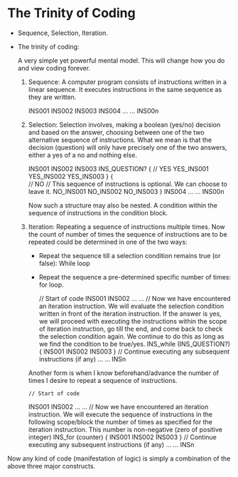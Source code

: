 # The Trinity of Coding

-   Sequence, Selection, Iteration.

-   The trinity of coding:

    A very simple yet powerful mental model. This will change how you do and view coding forever.

    1.  Sequence: A computer program consists of instructions written in a linear sequence. It executes instructions in the same sequence as they are written.

        INS001
        INS002
        INS003
        INS004
        ...
        ...
        INS00n

    2.  Selection: Selection involves, making a boolean (yes/no) decision and based on the answer, choosing between one of the two alternative sequence of instructions. What we mean is that the decision (question) will only have precisely one of the two answers, either a yes of a no and nothing else.

        INS001
        INS002
        INS003
        INS_QUESTION? {
                // YES
            YES_INS001
            YES_INS002
            YES_INS003
        }
        {   
                // NO
                // This sequence of instructions is optional. We can choose to leave it.
            NO_INS001
            NO_INS002
            NO_INS003
        }
        INS004
        ...
        ...
        INS00n

        Now such a structure may also be nested. A condition within the sequence of instructions in the condition block.

    3.  Iteration: Repeating a sequence of instructions multiple times. Now the count of number of times the sequence of instructions are to be repeated could be determined in one of the two ways:

        -   Repeat the sequence till a selection condition remains true (or false): While loop

        -   Repeat the sequence a pre-determined specific number of times: for loop.

            // Start of code
        INS001
        INS002
        ...
        ...
            // Now we have encountered an iteration instruction. We will evaluate the selection condition written in front of the iteration instruction. If the answer is yes, we will proceed with executing the instructions within the scope of iteration instruction, go till the end, and come back to check the selection condition again. We continue to do this as long as we find the condition to be true/yes.
        INS_while (INS_QUESTION?) {
            INS001
            INS002
            INS003
        }
            // Continue executing any subsequent instructions (if any)
        ...
        ...
        INSn

        Another form is when I know beforehand/advance the number of times I desire to repeat a sequence of instructions.

            // Start of code
        INS001
        INS002
        ...
        ...
            // Now we have encountered an iteration instruction. We will execute the sequence of instructions in the following scope/block the number of times as specified for the iteration instruction. This number is non-negative (zero of positive integer)
        INS_for (counter) {
            INS001
            INS002
            INS003
        }
            // Continue executing any subsequent instructions (if any)
        ...
        ...
        INSn

Now any kind of code (manifestation of logic) is simply a combination of the above three major constructs.
